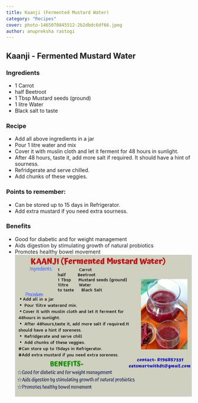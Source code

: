 ```yaml
---
title: Kaanji (Fermented Mustard Water)
category: "Recipes"
cover: photo-1465070845512-2b2dbdc6df66.jpeg
author: anupreksha rastogi
---
```


## Kaanji - Fermented Mustard Water

### Ingredients

- 1 Carrot
- half Beetroot
- 1 Tbsp Mustard seeds (ground)
- 1 litre Water
- Black salt to taste

### Recipe

- Add all above ingredients in a jar
- Pour 1 litre water and mix
- Cover it with muslin cloth and let it ferment for 48 hours in sunlight.
- After 48 hours, taste it, add more salt if required. It should have a hint of sourness.
- Refridgerate and serve chilled.
- Add chunks of these veggies.

### Points to remember:

- Can be stored up to 15 days in Refrigerator.
- Add extra mustard if you need extra sourness.

### Benefits

- Good for diabetic and for weight management
- Aids digestion by stimulating growth of natural probiotics
- Promotes healthy bowel movement
  ![unsplash.com](./photo-1465070845512-2b2dbdc6df66.jpeg)
